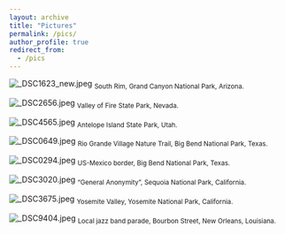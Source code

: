 ```yaml
---
layout: archive
title: "Pictures"
permalink: /pics/
author_profile: true
redirect_from:
  - /pics
---
```


![_DSC1623_new.jpeg](https://s2.loli.net/2023/07/31/awKQphHs2eBm6Dd.jpg)
<sub>South Rim, Grand Canyon National Park, Arizona.</sub>

![_DSC2656.jpeg](https://s2.loli.net/2023/09/02/A8XSmLbMpwD1xIe.jpg)
<sub>Valley of Fire State Park, Nevada.</sub>


![_DSC4565.jpeg](https://s2.loli.net/2023/09/02/nZdwKNcxQ6I5zGC.jpg)
<sub>Antelope Island State Park, Utah.</sub>


![_DSC0649.jpeg](https://s2.loli.net/2023/09/03/cftM2PYVpTUC6WB.jpg)
<sub>Rio Grande Village Nature Trail, Big Bend National Park, Texas.</sub>


![_DSC0294.jpeg](https://s2.loli.net/2023/09/03/ESJaePdLMz6Q9tl.jpg)
<sub>US-Mexico border, Big Bend National Park, Texas.</sub>


![_DSC3020.jpeg](https://s2.loli.net/2023/09/03/71sDSFWNfJecmbu.jpg)
<sub>“General Anonymity”, Sequoia National Park, California.</sub>


![_DSC3675.jpeg](https://s2.loli.net/2023/09/03/hXLnudTDibr8a46.jpg)
<sub>Yosemite Valley, Yosemite National Park, California.</sub>


![_DSC9404.jpeg](https://s2.loli.net/2023/09/03/LuSM2wFz9vbDaqm.jpg)
<sub>Local jazz band parade, Bourbon Street, New Orleans, Louisiana.</sub>

